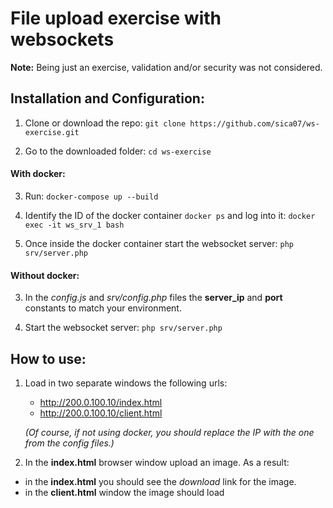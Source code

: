 # File upload exercise with websockets
 
**Note:** Being just an exercise, validation and/or security was not considered.

## Installation and Configuration:
1. Clone or download the repo:
`git clone https://github.com/sica07/ws-exercise.git`

2. Go to the downloaded folder:
`cd ws-exercise`

#### With docker:
3. Run:
 `docker-compose up --build`
 
4. Identify the ID of the docker container 
`docker ps`
and log into it:
`docker exec -it ws_srv_1 bash`

5. Once inside the docker container start the websocket server:
`php srv/server.php`

#### Without docker:
3. In the _config.js_ and _srv/config.php_ files the **server_ip** and **port** 
   constants to match your environment.
   
4. Start the websocket server:
`php srv/server.php`

## How to use:
1. Load in two separate windows the following urls:
   - http://200.0.100.10/index.html
   - http://200.0.100.10/client.html
   
   _(Of course, if not using docker, you should replace the IP with the one from the config files.)_

2. In the **index.html** browser window upload an image. As a result:
  * in the **index.html** you should see the _download_ link for the image.
  * in the **client.html** window the image should load

